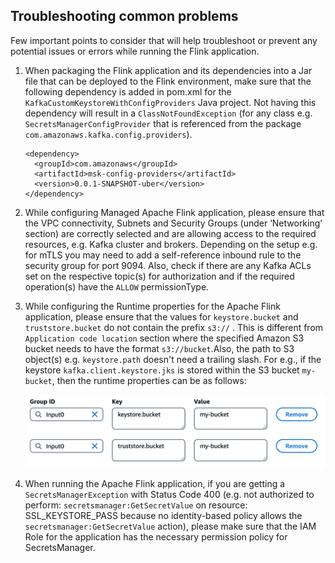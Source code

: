 ## Troubleshooting common problems

Few important points to consider that will help troubleshoot or prevent any potential issues or errors while running the Flink application.

1. When packaging the Flink application and its dependencies into a Jar file that can be deployed to the Flink environment, make sure that the following dependency is added in pom.xml for the `KafkaCustomKeystoreWithConfigProviders` Java project. Not having this dependency will result in a `ClassNotFoundException` (for any class e.g. `SecretsManagerConfigProvider` that is referenced from the package `com.amazonaws.kafka.config.providers`).  

   ```
   <dependency>
     <groupId>com.amazonaws</groupId>
     <artifactId>msk-config-providers</artifactId>
     <version>0.0.1-SNAPSHOT-uber</version>
   </dependency>
   ```

2. While configuring Managed Apache Flink application, please ensure that the VPC connectivity, Subnets and Security Groups (under ‘Networking’ section) are correctly selected and are allowing access to the required resources, e.g. Kafka cluster and brokers. Depending on the setup e.g. for mTLS you may need to add a self-reference inbound rule to the security group for port 9094. Also, check if there are any Kafka ACLs set on the respective topic(s) for authorization and if the required operation(s) have the `ALLOW` permissionType.  

3. While configuring the Runtime properties for the Apache Flink application, please ensure that the values for `keystore.bucket` and `truststore.bucket` do not contain the prefix `s3://` . This is different from `Application code location` section where the specified Amazon S3 bucket needs to have the format `s3://bucket`.Also, the path to S3 object(s) e.g. `keystore.path` doesn't need a trailing slash. For e.g., if the keystore `kafka.client.keystore.jks` is stored within the S3 bucket `my-bucket`, then the runtime properties can be as follows:

    ![Runtime Properties](../images/flink-keystore-s3-example.png)

4. When running the Apache Flink application, if you are getting a `SecretsManagerException` with Status Code 400 (e.g. not authorized to perform: `secretsmanager:GetSecretValue` on resource: SSL_KEYSTORE_PASS because no identity-based policy allows the `secretsmanager:GetSecretValue` action), please make sure that the IAM Role for the application has the necessary permission policy for SecretsManager.
